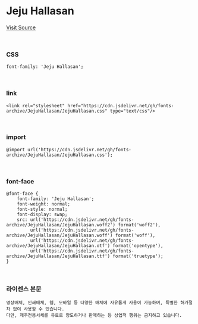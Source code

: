 # Jeju Hallasan

[Visit Source](https://www.jeju.go.kr/jeju/symbol/font/infor.htm)

&nbsp;

### CSS

```
font-family: 'Jeju Hallasan';
```

&nbsp;

### link

```
<link rel="stylesheet" href="https://cdn.jsdelivr.net/gh/fonts-archive/JejuHallasan/JejuHallasan.css" type="text/css"/>
```

&nbsp;

### import

```
@import url('https://cdn.jsdelivr.net/gh/fonts-archive/JejuHallasan/JejuHallasan.css');
```

&nbsp;

### font-face

```
@font-face {
    font-family: 'Jeju Hallasan';
    font-weight: normal;
    font-style: normal;
    font-display: swap;
    src: url('https://cdn.jsdelivr.net/gh/fonts-archive/JejuHallasan/JejuHallasan.woff2') format('woff2'),
         url('https://cdn.jsdelivr.net/gh/fonts-archive/JejuHallasan/JejuHallasan.woff') format('woff'),
         url('https://cdn.jsdelivr.net/gh/fonts-archive/JejuHallasan/JejuHallasan.otf') format('opentype'),
         url('https://cdn.jsdelivr.net/gh/fonts-archive/JejuHallasan/JejuHallasan.ttf') format('truetype');
}
```

&nbsp;

### 라이센스 본문

```
영상매체, 인쇄매체, 웹, 모바일 등 다양한 매체에 자유롭게 사용이 가능하며, 특별한 허가절차 없이 사용할 수 있습니다. 
다만, 제주전용서체를 유료로 양도하거나 판매하는 등 상업적 행위는 금지하고 있습니다.
```
